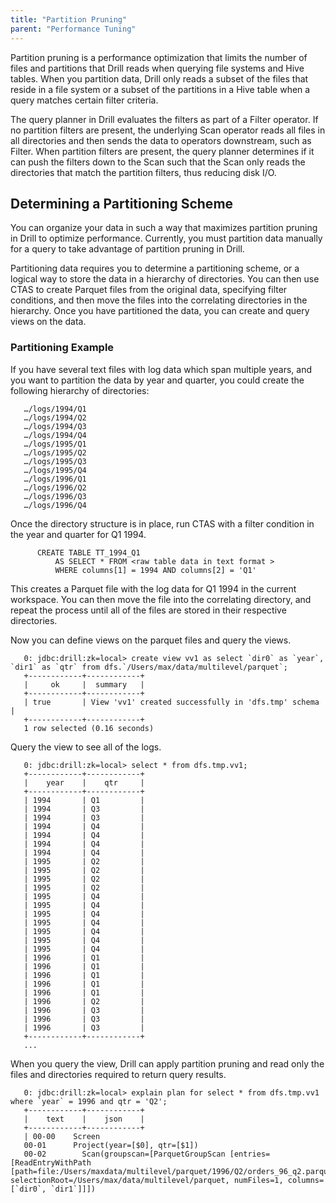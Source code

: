 ```yaml
---
title: "Partition Pruning"
parent: "Performance Tuning"
--- 
```


Partition pruning is a performance optimization that limits the number of files and partitions that Drill reads when querying file systems and Hive tables. When you partition data, Drill only reads a subset of the files that reside in a file system or a subset of the partitions in a Hive table when a query matches certain filter criteria.
 
The query planner in Drill evaluates the filters as part of a Filter operator. If no partition filters are present, the underlying Scan operator reads all files in all directories and then sends the data to operators downstream, such as Filter. When partition filters are present, the query planner determines if it can push the filters down to the Scan such that the Scan only reads the directories that match the partition filters, thus reducing disk I/O.

## Determining a Partitioning Scheme  

You can organize your data in such a way that maximizes partition pruning in Drill to optimize performance. Currently, you must partition data manually for a query to take advantage of partition pruning in Drill.
 
Partitioning data requires you to determine a partitioning scheme, or a logical way to store the data in a hierarchy of directories. You can then use CTAS to create Parquet files from the original data, specifying filter conditions, and then move the files into the correlating directories in the hierarchy. Once you have partitioned the data, you can create and query views on the data.
 
### Partitioning Example  

If you have several text files with log data which span multiple years, and you want to partition the data by year and quarter, you could create the following hierarchy of directories:  
       
       …/logs/1994/Q1  
       …/logs/1994/Q2  
       …/logs/1994/Q3  
       …/logs/1994/Q4  
       …/logs/1995/Q1  
       …/logs/1995/Q2  
       …/logs/1995/Q3  
       …/logs/1995/Q4  
       …/logs/1996/Q1  
       …/logs/1996/Q2  
       …/logs/1996/Q3  
       …/logs/1996/Q4  

Once the directory structure is in place, run CTAS with a filter condition in the year and quarter for Q1 1994.
 
          CREATE TABLE TT_1994_Q1 
              AS SELECT * FROM <raw table data in text format >
              WHERE columns[1] = 1994 AND columns[2] = 'Q1'
 
This creates a Parquet file with the log data for Q1 1994 in the current workspace.  You can then move the file into the correlating directory, and repeat the process until all of the files are stored in their respective directories.

Now you can define views on the parquet files and query the views.  

       0: jdbc:drill:zk=local> create view vv1 as select `dir0` as `year`, `dir1` as `qtr` from dfs.`/Users/max/data/multilevel/parquet`;
       +------------+------------+
       |     ok     |  summary   |
       +------------+------------+
       | true       | View 'vv1' created successfully in 'dfs.tmp' schema |
       +------------+------------+
       1 row selected (0.16 seconds)  

Query the view to see all of the logs.  

       0: jdbc:drill:zk=local> select * from dfs.tmp.vv1;
       +------------+------------+
       |    year    |    qtr     |
       +------------+------------+
       | 1994       | Q1         |
       | 1994       | Q3         |
       | 1994       | Q3         |
       | 1994       | Q4         |
       | 1994       | Q4         |
       | 1994       | Q4         |
       | 1994       | Q4         |
       | 1995       | Q2         |
       | 1995       | Q2         |
       | 1995       | Q2         |
       | 1995       | Q2         |
       | 1995       | Q4         |
       | 1995       | Q4         |
       | 1995       | Q4         |
       | 1995       | Q4         |
       | 1995       | Q4         |
       | 1995       | Q4         |
       | 1995       | Q4         |
       | 1996       | Q1         |
       | 1996       | Q1         |
       | 1996       | Q1         |
       | 1996       | Q1         |
       | 1996       | Q1         |
       | 1996       | Q2         |
       | 1996       | Q3         |
       | 1996       | Q3         |
       | 1996       | Q3         |
       +------------+------------+
       ...


When you query the view, Drill can apply partition pruning and read only the files and directories required to return query results.

       0: jdbc:drill:zk=local> explain plan for select * from dfs.tmp.vv1 where `year` = 1996 and qtr = 'Q2';
       +------------+------------+
       |    text    |    json    |
       +------------+------------+
       | 00-00    Screen
       00-01      Project(year=[$0], qtr=[$1])
       00-02        Scan(groupscan=[ParquetGroupScan [entries=[ReadEntryWithPath [path=file:/Users/maxdata/multilevel/parquet/1996/Q2/orders_96_q2.parquet]], selectionRoot=/Users/max/data/multilevel/parquet, numFiles=1, columns=[`dir0`, `dir1`]]])
       
